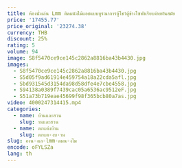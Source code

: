 ```yaml
---
title: ห้องนั่งเล่น Lmm ติดผนังไม้แอชแบบบูรณาการตู้โชว์ตู้ข้างโซฟาเรียบง่ายทันสมัย
price: '17455.77'
price_original: '23274.38'
currency: THB
discount: 25%
rating: 5
volume: 94
image: S8f5470ce9ce145c2862a8816ba43b4430.jpg
images:
  - S8f5470ce9ce145c2862a8816ba43b4430.jpg
  - S5d05f9ad61914e459754a18a22cda5afl.jpg
  - Sbd931545d3154da98d58dfe4e7cbe4558.jpg
  - S94138a0389f7439cac05a6536ac9512eF.jpg
  - S51a73b719eae45699f98f365bcb80a7as.jpg
video: 4000247314415.mp4
categories:
  - name: บ้านและสวน
    slug: านและสวน
  - name: ตกแต่งบ้าน
    slug: ตกแต-งบ-าน
slug: องน-งเล-lmm-ดผน-งไม
encode: oFYLSZa
lang: th
---
```

  